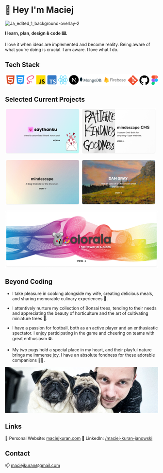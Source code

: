 # 👋 Hey I'm Maciej

![Ja_edited_1_background-overlay-2](https://user-images.githubusercontent.com/103118542/189139452-abcc5a0a-d206-457c-99c6-86e6592607ec.jpg)

<b>I learn, plan, design & code ⌨️.</b> 

I love it when ideas are implemented and become reality. Being aware of what you're doing is crucial. I am aware. I love what I do.

## Tech Stack

<p align="center">
  <img  src="./images/techstack.png">
</p>

## Selected Current Projects

<p float="left">
  <a href="https://github.com/maciejkuran/saythanku"><img src="./images/saythanku-banner.png" width="49%" /></a>
  <a href="https://github.com/maciejkuran/mindescape-cms-public"><img src="./images/mindescape-cms-banner.png" width="49%" /></a>
</p>

<p float="left">
  <a href="https://github.com/maciejkuran/mindescape-website"><img src="./images/mindescape-banner.png" width="49%" /></a>
  <a href="https://github.com/maciejkuran/dan-gray-artist"><img src="./images/dan-gray-banner.png" width="49%" /></a>
</p>

<p float="left">
  <a href="https://github.com/maciejkuran/colorala"><img src="./images/colorala.png" width="100%" /></a>
</p>

## Beyond Coding

- I take pleasure in cooking alongside my wife, creating delicious meals, and sharing memorable culinary experiences 🍲.

- I attentively nurture my collection of Bonsai trees, tending to their needs and appreciating the beauty of horticulture and the art of cultivating miniature trees 🌳.

- I have a passion for football, both as an active player and an enthusiastic spectator. I enjoy participating in the game and cheering on teams with great enthusiasm ⚽.

- My two pugs hold a special place in my heart, and their playful nature brings me immense joy. I have an absolute fondness for these adorable companions 🧸🧸.

<p align="center">
  <img  src="./images/me-and-pugs.png">
</p>

## Links

🔗 Personal Website: [maciejkuran.com](https://maciejkuran.com/)
🔗 LinkedIn: [/maciej-kuran-janowski](https://www.linkedin.com/in/maciej-kuran-janowski/)

## Contact

📫 maciejkuran@gmail.com

